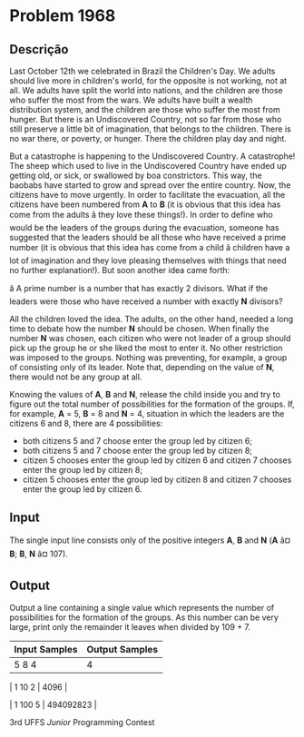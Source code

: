 # Problem 1968

Descrição
----------

Last October 12th we celebrated in Brazil the Children's Day. We adults should live more in children's world, for the opposite is not working, not at all. We adults have split the world into nations, and the children are those who suffer the most from the wars. We adults have built a wealth distribution system, and the children are those who suffer the most from hunger. But there is an Undiscovered Country, not so far from those who still preserve a little bit of imagination, that belongs to the children. There is no war there, or poverty, or hunger. There the children play day and night.

But a catastrophe is happening to the Undiscovered Country. A catastrophe! The sheep which used to live in the Undiscovered Country have ended up getting old, or sick, or swallowed by boa constrictors. This way, the baobabs have started to grow and spread over the entire country. Now, the citizens have to move urgently. In order to facilitate the evacuation, all the citizens have been numbered from **A** to **B** (it is obvious that this idea has come from the adults â they love these things!). In order to define who would be the leaders of the groups during the evacuation, someone has suggested that the leaders should be all those who have received a prime number (it is obvious that this idea has come from a child â children have a lot of imagination and they love pleasing themselves with things that need no further explanation!). But soon another idea came forth:

â A prime number is a number that has exactly 2 divisors. What if the leaders were those who have received a number with exactly **N** divisors?

All the children loved the idea. The adults, on the other hand, needed a long time to debate how the number **N** should be chosen. When finally the number **N** was chosen, each citizen who were not leader of a group should pick up the group he or she liked the most to enter it. No other restriction was imposed to the groups. Nothing was preventing, for example, a group of consisting only of its leader. Note that, depending on the value of **N**, there would not be any group at all.

Knowing the values of **A**, **B** and **N**, release the child inside you and try to figure out the total number of possibilities for the formation of the groups. If, for example, **A** = 5, **B** = 8 and **N** = 4, situation in which the leaders are the citizens 6 and 8, there are 4 possibilities:

* both citizens 5 and 7 choose enter the group led by citizen 6;
* both citizens 5 and 7 choose enter the group led by citizen 8;
* citizen 5 chooses enter the group led by citizen 6 and citizen 7 chooses enter the group led by citizen 8;
* citizen 5 chooses enter the group led by citizen 8 and citizen 7 chooses enter the group led by citizen 6.

Input
-----

The single input line consists only of the positive integers **A**, **B** and **N** (**A** â¤ **B**; **B**, **N** â¤ 107).

Output
------

Output a line containing a single value which represents the number of possibilities for the formation of the groups. As this number can be very large, print only the remainder it leaves when divided by 109 + 7.


| Input Samples | Output Samples |
| --- | --- |
| 5 8 4 | 4 |

| 1 10 2 | 4096 |

| 1 100 5 | 494092823 |

3rd UFFS *Junior* Programming Contest

